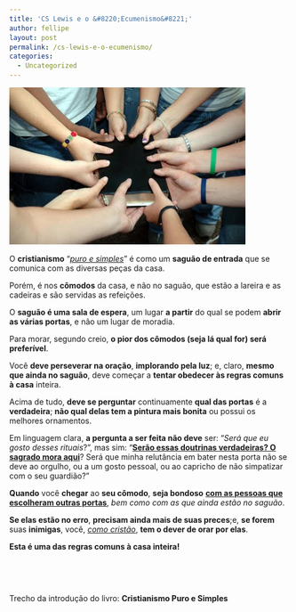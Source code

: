 ```yaml
---
title: 'CS Lewis e o &#8220;Ecumenismo&#8221;'
author: fellipe
layout: post
permalink: /cs-lewis-e-o-ecumenismo/
categories:
  - Uncategorized
---
```

[<img class="size-full wp-image-56 aligncenter" alt="ecumenismo" src="/img/posts/2013/08/ecumenismo.jpg" width="425" height="282" />][1]

O **cristianismo** &#8220;<span style="text-decoration: underline;"><em>puro e simples</em></span>&#8221; é como um **saguão de entrada** que se comunica com as diversas peças da casa.

<span style="font-size: 1em;">Porém, é nos <strong>cômodos</strong> da casa, e não no saguão, que estão a lareira e as cadeiras e são servidas as refeições.</span>

O **saguão é uma sala de espera**, um lugar **a partir** do qual se podem **abrir as várias portas**, e não um lugar de moradia.

Para morar, segundo creio, **o pior dos cômodos (seja lá qual for) será preferível**.

Você **deve perseverar na oração**, **implorando pela luz**; e, claro, **mesmo que ainda no saguão**, deve começar a **tentar obedecer às regras comuns à casa** inteira.

Acima de tudo, **deve se perguntar** continuamente **qual das portas** é a **verdadeira**; **não qual delas tem a pintura mais bonita** ou possui os melhores ornamentos.

Em linguagem clara, **a pergunta a ser feita não deve** ser: &#8220;*Será que eu gosto desses rituais*?&#8221;, mas sim: &#8220;<span style="text-decoration: underline;"><strong>Serão essas doutrinas verdadeiras? O sagrado mora aqui</strong></span>? Será que minha relutância em bater nesta porta não se deve ao orgulho, ou a um gosto pessoal, ou ao capricho de não simpatizar com o seu guardião?&#8221;

**Quando** você **chegar** ao **seu cômodo**, **seja bondoso** <span style="text-decoration: underline;"><strong>com as pessoas que escolheram outras portas</strong></span>, *bem como com as que ainda estão no saguão*.

**Se elas estão no erro**, **precisam ainda mais de suas preces**;e, **se forem** suas **inimigas**, você, *<span style="text-decoration: underline;">como cristão</span>*, **tem o dever de orar por elas**.

**Esta é uma das regras comuns à casa inteira!**

&nbsp;

&nbsp;

Trecho da introdução do livro: **Cristianismo Puro e Simples**

 [1]: /img/posts/2013/08/ecumenismo.jpg